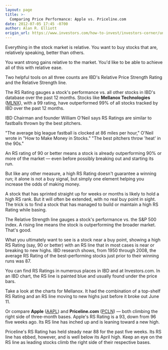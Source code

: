 ```yaml
---
layout: page
title: >-
  Comparing Price Performance: Apple vs. Priceline.com
date: 2012-07-05 17:45 -0700
author: Alan R. Elliott
origin_url: https://www.investors.com/how-to-invest/investors-corner/understand-the-relative-price-strength-rating
---
```





Everything in the stock market is relative. You want to buy stocks that are, relatively speaking, better than others.


You want strong gains relative to the market. You'd like to be able to achieve all of this with relative ease.


Two helpful tools on all three counts are IBD's Relative Price Strength Rating and the Relative Strength line.


The RS Rating gauges a stock's performance vs. all other stocks in IBD's database over the past 12 months. Stocks like **Mellanox Technologies** ([MLNX](https://research.investors.com/quote.aspx?symbol=MLNX)), with a 99 rating, have outperformed 99% of all stocks tracked by IBD over the past 12 months.


IBD Chairman and founder William O'Neil says RS Ratings are similar to fastballs thrown by the best pitchers.


"The average big league fastball is clocked at 86 miles per hour," O'Neil wrote in "How to Make Money in Stocks." "The best pitchers throw 'heat' in the 90s."


An RS rating of 90 or better means a stock is already outperforming 90% or more of the market — even before possibly breaking out and starting its run.


But like any other measure, a high RS Rating doesn't guarantee a winning run; it alone is not a buy signal, but simply one element helping you increase the odds of making money.


A stock that has sprinted straight up for weeks or months is likely to hold a high RS rank. But it will often be extended, with no real buy point in sight. The trick is to find a stock that has managed to build or maintain a high RS Rating while basing.


The Relative Strength line gauges a stock's performance vs. the S&P 500 index. A rising line means the stock is outperforming the broader market. That's good.


What you ultimately want to see is a stock near a buy point, showing a high RS Rating (say, 90 or better) with an RS line that in most cases is near or breaking to new highs. IBD research shows, from 1950 through 2008, the average RS Rating of the best-performing stocks just prior to their winning runs was 87.


You can find RS Ratings in numerous places in IBD and at Investors.com. In an IBD chart, the RS line is painted blue and usually found under the price bars.


Take a look at the charts for Mellanox. It had the combination of a top-shelf RS Rating and an RS line moving to new highs just before it broke out June 11.


Or compare **Apple** ([AAPL](https://research.investors.com/quote.aspx?symbol=AAPL)) and  **Priceline.com** ([PCLN](https://research.investors.com/quote.aspx?symbol=PCLN)) — both climbing the right side of three-month bases. Apple's RS Rating is a 93, down from 96 five weeks ago. Its RS line has inched up and is leaning toward a new high.


Priceline's RS Rating has held steady near 88 for the past five weeks. Its RS line has ebbed, however, and is well below its April high. Keep an eye on the RS line as leading stocks climb the right side of their respective bases.




